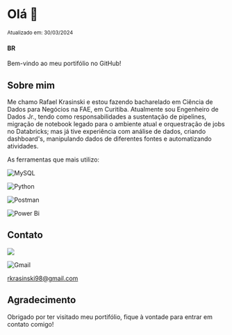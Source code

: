 # Olá 👋
<sub>Atualizado em: 30/03/2024</sub>
#### BR

Bem-vindo ao meu portifólio no GitHub!




## Sobre mim 

Me chamo Rafael Krasinski e estou fazendo bacharelado em Ciência de Dados para Negócios na FAE, em Curitiba.
Atualmente sou Engenheiro de Dados Jr., tendo como responsabilidades a sustentação de pipelines, migração de notebook legado para o ambiente atual e orquestração de jobs no Databricks; mas já tive experiência com análise de dados, criando dashboard's, manipulando dados de diferentes fontes e automatizando atividades.

As ferramentas que mais utilizo:

![MySQL](https://img.shields.io/badge/mysql-%2300f.svg?style=for-the-badge&logo=mysql&logoColor=white)

![Python](https://img.shields.io/badge/python-3670A0?style=for-the-badge&logo=python&logoColor=ffdd54)

![Postman](https://img.shields.io/badge/Postman-FF6C37?style=for-the-badge&logo=postman&logoColor=white)

![Power Bi](https://img.shields.io/badge/power_bi-F2C811?style=for-the-badge&logo=powerbi&logoColor=black)

## Contato

<a href="https://www.linkedin.com/in/rafael-krasinski-19492a138/" target="blank"><img align="center" src="https://img.shields.io/badge/linkedin-%230077B5.svg?style=for-the-badge&logo=linkedin&logoColor=white"  /></a>

![Gmail](https://img.shields.io/badge/Gmail-D14836?style=for-the-badge&logo=gmail&logoColor=white)


rkrasinski98@gmail.com

## Agradecimento

Obrigado por ter visitado meu portifólio, fique à vontade para entrar em contato comigo!
